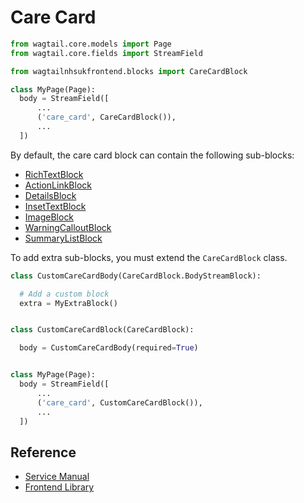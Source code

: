 # Care Card

```py
from wagtail.core.models import Page
from wagtail.core.fields import StreamField

from wagtailnhsukfrontend.blocks import CareCardBlock

class MyPage(Page):
  body = StreamField([
      ...
      ('care_card', CareCardBlock()),
      ...
  ])
```

By default, the care card block can contain the following sub-blocks:

* [RichTextBlock](https://docs.wagtail.io/en/v2.7/topics/streamfield.html#richtextblock)
* [ActionLinkBlock](./action_link.md)
* [DetailsBlock](./details.md)
* [InsetTextBlock](./inset_text.md)
* [ImageBlock](./image.md)
* [WarningCalloutBlock](./warning_callout.md)
* [SummaryListBlock](./summary_list.md)

To add extra sub-blocks, you must extend the `CareCardBlock` class.
```py
class CustomCareCardBody(CareCardBlock.BodyStreamBlock):

  # Add a custom block
  extra = MyExtraBlock()


class CustomCareCardBlock(CareCardBlock):

  body = CustomCareCardBody(required=True)


class MyPage(Page):
  body = StreamField([
      ...
      ('care_card', CustomCareCardBlock()),
      ...
  ])
```

## Reference

* [Service Manual](https://service-manual.nhs.uk/design-system/components/care-cards)
* [Frontend Library](https://github.com/nhsuk/nhsuk-frontend/tree/master/packages/components/care-card)
